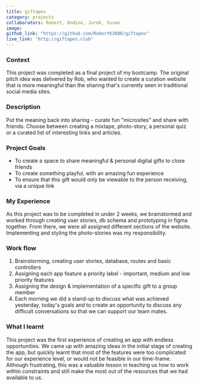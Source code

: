 ```yaml
---
title: giftapes
category: projects
collaborators: Robert, Ondine, Jurek, Susan
image:
github_link: "https://github.com/RobertK3000/giftapes"
live_link: "http://giftapes.club"
---
```

### Context
This project was completed as a final project of my bootcamp. The original pitch idea was delivered by Rob, who wanted to create a curation website that is more meaningful than the sharing that's currently seen in traditional social media sites.

### Description
Put the meaning back into sharing - curate fun "microsites" and share with friends. Choose between creating a mixtape, photo-story, a personal quiz or a curated list of interesting links and articles.

### Project Goals
- To create a space to share meaningful & personal digital gifts to close friends
- To create something playful, with an amazing fun experience
- To ensure that this gift would only be viewable to the person receiving, via a unique link

### My Experience
As this project was to be completed in under 2 weeks, we brainstormed and worked through creating user stories, db schema and prototyping in figma together. From there, we were all assigned different sections of the website. Implementing and styling the photo-stories was my responsibility.

### Work flow
1. Brainstorming, creating user stories, database, routes and basic controllers
2. Assigning each app feature a priority label - important, medium and low priority features
3. Assigning the design & implementation of a specific gift to a group member
4. Each morning we did a stand-up to discuss what was achieved yesterday, today's goals and to create an opportunity to discuss any difficult conversations so that we can support our team mates.

### What I learnt
This project was the first experience of creating an app with endless opportunities. We came up with amazing ideas in the initial stage of creating the app, but quickly learnt that most of the features were too complicated for our experience level, or would not be feasible in our time-frame. Although frustrating, this was a valuable lesson in teaching us how to work within constraints and still make the most out of the resources that we had available to us.

